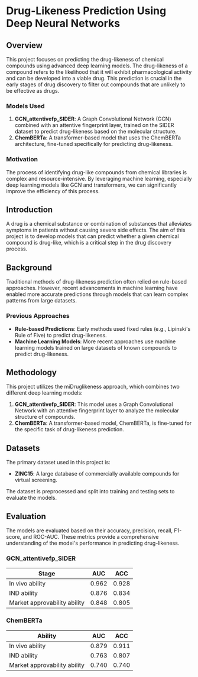 # Drug-Likeness Prediction Using Deep Neural Networks

## Overview

This project focuses on predicting the drug-likeness of chemical compounds using advanced deep learning models. The drug-likeness of a compound refers to the likelihood that it will exhibit pharmacological activity and can be developed into a viable drug. This prediction is crucial in the early stages of drug discovery to filter out compounds that are unlikely to be effective as drugs.

### Models Used
1. **GCN_attentivefp_SIDER**: A Graph Convolutional Network (GCN) combined with an attentive fingerprint layer, trained on the SIDER dataset to predict drug-likeness based on the molecular structure.
2. **ChemBERTa**: A transformer-based model that uses the ChemBERTa architecture, fine-tuned specifically for predicting drug-likeness.

### Motivation
The process of identifying drug-like compounds from chemical libraries is complex and resource-intensive. By leveraging machine learning, especially deep learning models like GCN and transformers, we can significantly improve the efficiency of this process.


## Introduction

A drug is a chemical substance or combination of substances that alleviates symptoms in patients without causing severe side effects. The aim of this project is to develop models that can predict whether a given chemical compound is drug-like, which is a critical step in the drug discovery process.

## Background

Traditional methods of drug-likeness prediction often relied on rule-based approaches. However, recent advancements in machine learning have enabled more accurate predictions through models that can learn complex patterns from large datasets.

### Previous Approaches
- **Rule-based Predictions**: Early methods used fixed rules (e.g., Lipinski's Rule of Five) to predict drug-likeness.
- **Machine Learning Models**: More recent approaches use machine learning models trained on large datasets of known compounds to predict drug-likeness.

## Methodology

This project utilizes the miDruglikeness approach, which combines two different deep learning models:

1. **GCN_attentivefp_SIDER**: This model uses a Graph Convolutional Network with an attentive fingerprint layer to analyze the molecular structure of compounds.
2. **ChemBERTa**: A transformer-based model, ChemBERTa, is fine-tuned for the specific task of drug-likeness prediction.

## Datasets

The primary dataset used in this project is:

- **ZINC15**: A large database of commercially available compounds for virtual screening.

The dataset is preprocessed and split into training and testing sets to evaluate the models.

## Evaluation

The models are evaluated based on their accuracy, precision, recall, F1-score, and ROC-AUC. These metrics provide a comprehensive understanding of the model's performance in predicting drug-likeness.

### GCN_attentivefp_SIDER
| Stage                      | AUC  | ACC  |
|------------------------------|------|------|
| In vivo ability               | 0.962| 0.928|
| IND ability                   | 0.876| 0.834|
| Market approvability ability  | 0.848| 0.805|


### ChemBERTa
| Ability                      | AUC  | ACC  |
|------------------------------|------|------|
| In vivo ability               | 0.879| 0.911|
| IND ability                   | 0.763| 0.807|
| Market approvability ability  | 0.740| 0.740|





 
